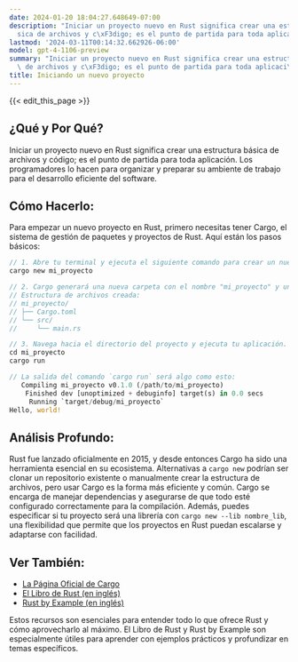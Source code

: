 ```yaml
---
date: 2024-01-20 18:04:27.648649-07:00
description: "Iniciar un proyecto nuevo en Rust significa crear una estructura b\xE1\
  sica de archivos y c\xF3digo; es el punto de partida para toda aplicaci\xF3n. Los\u2026"
lastmod: '2024-03-11T00:14:32.662926-06:00'
model: gpt-4-1106-preview
summary: "Iniciar un proyecto nuevo en Rust significa crear una estructura b\xE1sica\
  \ de archivos y c\xF3digo; es el punto de partida para toda aplicaci\xF3n. Los\u2026"
title: Iniciando un nuevo proyecto
---
```


{{< edit_this_page >}}

## ¿Qué y Por Qué?
Iniciar un proyecto nuevo en Rust significa crear una estructura básica de archivos y código; es el punto de partida para toda aplicación. Los programadores lo hacen para organizar y preparar su ambiente de trabajo para el desarrollo eficiente del software.

## Cómo Hacerlo:
Para empezar un nuevo proyecto en Rust, primero necesitas tener Cargo, el sistema de gestión de paquetes y proyectos de Rust. Aquí están los pasos básicos:

```Rust
// 1. Abre tu terminal y ejecuta el siguiente comando para crear un nuevo proyecto.
cargo new mi_proyecto

// 2. Cargo generará una nueva carpeta con el nombre "mi_proyecto" y una estructura de archivos inicial.
// Estructura de archivos creada:
// mi_proyecto/
// ├── Cargo.toml
// └── src/
//     └── main.rs

// 3. Navega hacia el directorio del proyecto y ejecuta tu aplicación.
cd mi_proyecto
cargo run

// La salida del comando `cargo run` será algo como esto:
   Compiling mi_proyecto v0.1.0 (/path/to/mi_proyecto)
    Finished dev [unoptimized + debuginfo] target(s) in 0.0 secs
     Running `target/debug/mi_proyecto`
Hello, world!
```

## Análisis Profundo:
Rust fue lanzado oficialmente en 2015, y desde entonces Cargo ha sido una herramienta esencial en su ecosistema. Alternativas a `cargo new` podrían ser clonar un repositorio existente o manualmente crear la estructura de archivos, pero usar Cargo es la forma más eficiente y común. Cargo se encarga de manejar dependencias y asegurarse de que todo esté configurado correctamente para la compilación. Además, puedes especificar si tu proyecto será una librería con `cargo new --lib nombre_lib`, una flexibilidad que permite que los proyectos en Rust puedan escalarse y adaptarse con facilidad.

## Ver También:
- [La Página Oficial de Cargo](https://doc.rust-lang.org/cargo/)
- [El Libro de Rust (en inglés)](https://doc.rust-lang.org/book/)
- [Rust by Example (en inglés)](https://doc.rust-lang.org/rust-by-example/)
  
Estos recursos son esenciales para entender todo lo que ofrece Rust y cómo aprovecharlo al máximo. El Libro de Rust y Rust by Example son especialmente útiles para aprender con ejemplos prácticos y profundizar en temas específicos.
